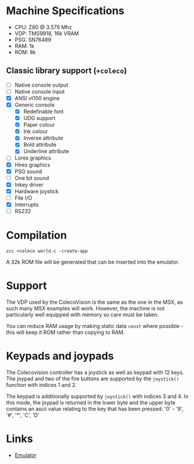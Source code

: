 # Machine Specifications

* CPU: Z80 @ 3.579 Mhz
* VDP: TMS9918, 16k VRAM
* PSG: SN76489
* RAM: 1k 
* ROM: 8k

## Classic library support (`+coleco`)

* [ ] Native console output
* [ ] Native console input
* [x] ANSI vt100 engine
* [x] Generic console
    * [x] Redefinable font
    * [x] UDG support
    * [x] Paper colour
    * [x] Ink colour
    * [x] Inverse attribute
    * [x] Bold attribute
    * [x] Underline attribute
* [ ] Lores graphics
* [x] Hires graphics
* [x] PSG sound
* [ ] One bit sound
* [x] Inkey driver
* [x] Hardware joystick
* [ ] File I/O
* [x] Interrupts
* [ ] RS232

# Compilation

    zcc +coleco world.c -create-app

A 32k ROM file will be generated that can be inserted into the emulator.

# Support

The VDP used by the ColecoVision is the same as the one in the MSX, as such many MSX examples will work. However, the machine is not particularly well equipped with memory so care must be taken.

You can reduce RAM usage by making static data `const` where possible - this will keep it ROM rather than copying to RAM.

# Keypads and joypads

The Colecovision controller has a joystick as well as keypad with 12 keys. The joypad and two of the fire buttons are supported by the `joystick()` function with indices 1 and 2.

The keypad is additionally supported by `joystick()` with indices 3 and 4. In this mode, the joypad is returned in the lower byte and the upper byte contains an ascii value relating to the key that has been pressed: '0' - '9', '#', '*', 'C', 'D'

# Links

* [Emulator](http://takeda-toshiya.my.coocan.jp/pv2000/index.html)
